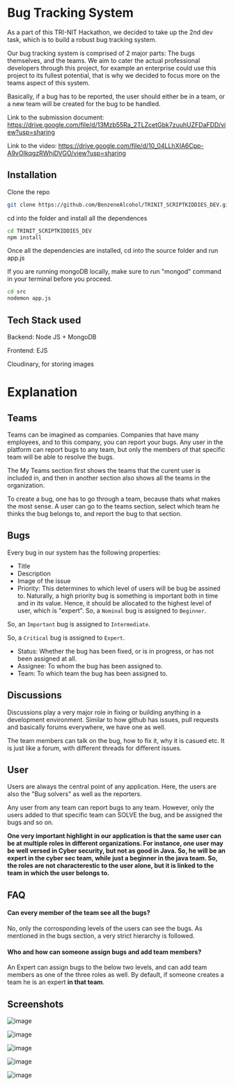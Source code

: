 # 
# Bug Tracking System

As a part of this TRI-NIT Hackathon, we decided to take up the 2nd dev task, which is to build a robust bug tracking system. 

Our bug tracking system is comprised of 2 major parts: The bugs themselves, and the teams. We aim to cater the actual professional developers through this project, for example an enterprise could use this project to its fullest potential, that is why we decided to focus more on the teams aspect of this system.

Basically, if a bug has to be reported, the user should either be in a team, or a new team will be created for the bug to be handled.

Link to the submission document: https://drive.google.com/file/d/13Mzb55Ra_2TLZcetGbk7zuuhUZFDaFDD/view?usp=sharing

Link to the video: https://drive.google.com/file/d/10_04LLhXIA6Cpp-A9vOIkqgzRWhjDVGO/view?usp=sharing


## Installation

Clone the repo

```bash
git clone https://github.com/BenzeneAlcohol/TRINIT_SCRIPTKIDDIES_DEV.git
```
cd into the folder and install all the dependences

```bash
cd TRINIT_SCRIPTKIDDIES_DEV
npm install
```

Once all the dependencies are installed, cd into the source folder and run app.js

If you are running mongoDB locally, make sure to run "mongod" command in your terminal before you proceed.


```bash
cd src 
nodemon app.js
```

## Tech Stack used

Backend: Node JS + MongoDB

Frontend: EJS

Cloudinary, for storing images



# Explanation

## Teams

Teams can be imagined as companies. Companies that have many employees, and to this company, you can report your bugs. Any user in the platform can report bugs to any team, but only the members of that specific team will be able to resolve the bugs.

The My Teams section first shows the teams that the curent user is included in, and then in another section also shows all the teams in the organization.

To create a bug, one has to go through a team, because thats what makes the most sense. A user can go to the teams section, select which team he thinks the bug belongs to, and report the bug to that section.

## Bugs

Every bug in our system has the following properties:
 * Title
 * Description
 * Image of the issue
 * Priority: This determines to which level of users will be bug be assined to. Naturally, a high priority bug is something is important both in time and in its value. Hence, it should be allocated to the highest level of user, which is "expert". 
 So, a `Nominal` bug is assigned to `Beginner`. 

 So, an `Important` bug is assigned to `Intermediate`. 

 So, a `Critical` bug is assigned to `Expert`. 

  * Status: Whether the bug has been fixed, or is in progress, or has not been assigned at all.
  * Assignee: To whom the bug has been assigned to.
  * Team: To which team the bug has been assigned to.

## Discussions

Discussions play a very major role in fixing or building anything in a development environment. Similar to how github has issues, pull requests and basically forums everywhere, we have one as well.

The team members can talk on the bug, how to fix it, why it is casued etc. It is just like a forum, with different threads for different issues.

## User

Users are always the central point of any application. Here, the users are also the "Bug solvers" as well as the reporters. 

Any user from any team can report bugs to any team. However, only the users added to that specific team can SOLVE the bug, and be assigned the bugs and so on.

**One very important highlight in our application is that the same user can be at multiple roles in different organizations. For instance, one user may be well versed in Cyber security, but not as good in Java. So, he will be an expert in the cyber sec team, while just a beginner in the java team. So, the roles are not characterestic to the user alone, but it is linked to the team in which the user belongs to.**
## FAQ

#### Can every member of the team see all the bugs?

No, only the corrosponding levels of the users can see the bugs. As mentioned in the bugs section, a very strict hierarchy is followed. 

#### Who and how can someone assign bugs and add team members?

An Expert can assign bugs to the below two levels, and can add team members as one of the three roles as well. By default, if someone creates a team he is an expert **in that team**.

## Screenshots

![image](https://user-images.githubusercontent.com/75667393/151686473-80548461-9976-406b-94b8-c0de90a0f3dc.png)

![image](https://user-images.githubusercontent.com/75667393/151686483-1cadf1c9-48e1-499f-99c9-d6f07806fba5.png)

![image](https://user-images.githubusercontent.com/75667393/151686487-9ccd86d2-ad68-41aa-a748-9dab6a90f25d.png)

![image](https://user-images.githubusercontent.com/75667393/151686497-9bf3ae72-154a-44d6-9bc0-2ead0b4380b1.png)

![image](https://user-images.githubusercontent.com/75667393/151686499-4582638d-0de2-4539-b365-20883378a296.png)



